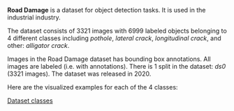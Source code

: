 **Road Damage** is a dataset for object detection tasks. It is used in the industrial industry.

The dataset consists of 3321 images with 6999 labeled objects belonging to 4 different classes including *pothole*, *lateral crack*, *longitudinal crack*, and other: *alligator crack*.

Images in the Road Damage dataset has bounding box annotations. All images are labeled (i.e. with annotations). There is 1 split in the dataset: *ds0* (3321 images). The dataset was released in 2020.

Here are the visualized examples for each of the 4 classes:

[Dataset classes](https://github.com/dataset-ninja/road-damage/raw/main/visualizations/classes_preview.webm)
